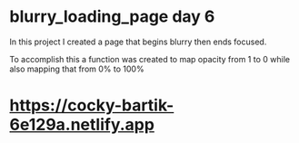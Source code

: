 ﻿# blurry_loading_page day 6

In this project I created a page that begins blurry then ends focused.

To accomplish this a function was created to map opacity from 1 to 0 while also mapping that from 0% to 100%

# https://cocky-bartik-6e129a.netlify.app
